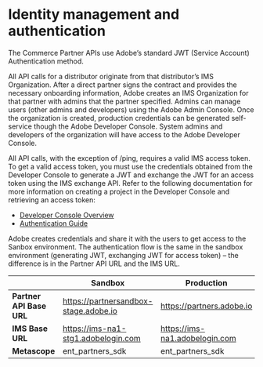 # Identity management and authentication

The Commerce Partner APIs use Adobe’s standard JWT (Service Account) Authentication method.

All API calls for a distributor originate from that distributor’s IMS Organization. After a direct partner signs the contract and provides the necessary onboarding information, Adobe creates an IMS Organization for that partner with admins that the partner specified. Admins can manage users (other admins and developers) using the Adobe Admin Console. Once the organization is created, production credentials can be generated self-service though the Adobe Developer Console. System admins and developers of the organization will have access to the Adobe Developer Console.

All API calls, with the exception of /ping, requires a valid IMS access token. To get a valid access token, you must use the credentials obtained from the Developer Console to generate a JWT and exchange the JWT for an access token using the IMS exchange API. Refer to the following documentation for more information on creating a project in the Developer Console and retrieving an access token:

- [Developer Console Overview](https://developer.adobe.com/developer-console/docs/guides/)
- [Authentication Guide](https://developer.adobe.com/developer-console/docs/guides/authentication/)

Adobe creates credentials and share it with the users to get access to the Sanbox environment. The authentication flow is the same in the sandbox environment (generating JWT, exchanging JWT for access token) – the difference is in the Partner API URL and the IMS URL.

|                          | Sandbox                                 | Production                       |
|--------------------------|-----------------------------------------|----------------------------------|
| **Partner API Base URL** | <https://partnersandbox-stage.adobe.io> | <https://partners.adobe.io>      |
| **IMS Base URL**         | <https://ims-na1-stg1.adobelogin.com>   | <https://ims-na1.adobelogin.com> |
| **Metascope**            | ent_partners_sdk                        | ent_partners_sdk                 |

